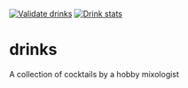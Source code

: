 [![Validate drinks](https://github.com/mattiasholm/drinks/actions/workflows/validate.yml/badge.svg)](https://github.com/mattiasholm/drinks/actions/workflows/validate.yml)
[![Drink stats](https://github.com/mattiasholm/drinks/actions/workflows/stats.yml/badge.svg)](https://github.com/mattiasholm/drinks/actions/workflows/stats.yml)

# drinks
A collection of cocktails by a hobby mixologist